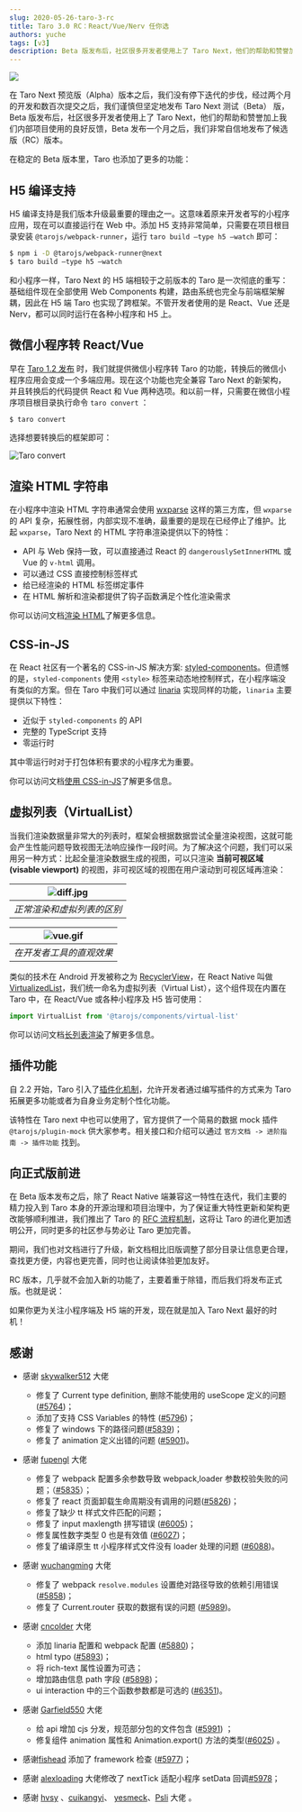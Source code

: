 ```yaml
---
slug: 2020-05-26-taro-3-rc
title: Taro 3.0 RC：React/Vue/Nerv 任你选
authors: yuche
tags: [v3]
description: Beta 版发布后，社区很多开发者使用上了 Taro Next，他们的帮助和赞誉加上我们内部项目使用的良好反馈，Beta 发布一个月之后，我们非常自信地发布了候选版（RC）版本。
---
```


![](https://img13.360buyimg.com/ling/jfs/t1/131780/5/388/2331933/5ecce529E0df55626/0514d956b8866772.png)

在 Taro Next 预览版（Alpha）版本之后，我们没有停下迭代的步伐，经过两个月的开发和数百次提交之后，我们谨慎但坚定地发布 Taro Next 测试（Beta） 版，Beta 版发布后，社区很多开发者使用上了 Taro Next，他们的帮助和赞誉加上我们内部项目使用的良好反馈，Beta 发布一个月之后，我们非常自信地发布了候选版（RC）版本。

<!--truncate-->

在稳定的 Beta 版本里，Taro 也添加了更多的功能：

## H5 编译支持

H5 编译支持是我们版本升级最重要的理由之一。这意味着原来开发者写的小程序应用，现在可以直接运行在 Web 中。添加 H5 支持非常简单，只需要在项目根目录安装 `@tarojs/webpack-runner`，运行 `taro build —type h5 —watch` 即可：

```bash
$ npm i -D @tarojs/webpack-runner@next
$ taro build —type h5 —watch
```

和小程序一样，Taro Next 的 H5 端相较于之前版本的 Taro 是一次彻底的重写：基础组件现在全部使用 Web Components 构建，路由系统也完全与前端框架解耦，因此在 H5 端 Taro 也实现了跨框架。不管开发者使用的是 React、Vue 还是 Nerv，都可以同时运行在各种小程序和 H5 上。

## 微信小程序转 React/Vue

早在 [Taro 1.2 发布](https://aotu.io/notes/2018/12/17/taro-1-2/ 'Taro 1.2 发布') 时，我们就提供微信小程序转 Taro 的功能，转换后的微信小程序应用会变成一个多端应用。现在这个功能也完全兼容 Taro Next 的新架构，并且转换后的代码提供 React 和 Vue 两种选项。和以前一样，只需要在微信小程序项目根目录执行命令 `taro convert` ：

```bash
$ taro convert
```

选择想要转换后的框架即可：

![Taro convert](https://img12.360buyimg.com/ling/jfs/t1/128590/20/3003/95813/5eccdc3bE034c85c4/1f66df49f1608b0b.png)

## 渲染 HTML 字符串

在小程序中渲染 HTML 字符串通常会使用 [wxparse](https://github.com/icindy/wxParse 'wxparse') 这样的第三方库，但 `wxparse` 的 API 复杂，拓展性弱，内部实现不准确，最重要的是现在已经停止了维护。比起 `wxparse`，Taro Next 的 HTML 字符串渲染提供以下的特性：

- API 与 Web 保持一致，可以直接通过 React 的 `dangerouslySetInnerHTML` 或 Vue 的 `v-html` 调用。
- 可以通过 CSS 直接控制标签样式
- 给已经渲染的 HTML 标签绑定事件
- 在 HTML 解析和渲染都提供了钩子函数满足个性化渲染需求

你可以访问文档[渲染 HTML](/docs/html '渲染 HTML')了解更多信息。

## CSS-in-JS

在 React 社区有一个著名的 CSS-in-JS 解决方案: [styled-components](https://github.com/styled-components/styled-components 'styled-components')。但遗憾的是，`styled-components` 使用 `<style>` 标签来动态地控制样式，在小程序端没有类似的方案。但在 Taro 中我们可以通过 [linaria](https://github.com/callstack/linaria 'linaria') 实现同样的功能，`linaria` 主要提供以下特性：

- 近似于 `styled-components` 的 API
- 完整的 TypeScript 支持
- 零运行时

其中零运行时对于打包体积有要求的小程序尤为重要。

你可以访问文档[使用 CSS-in-JS](/docs/css-in-js '使用 CSS-in-JS')了解更多信息。

## 虚拟列表（VirtualList）

当我们渲染数据量非常大的列表时，框架会根据数据尝试全量渲染视图，这就可能会产生性能问题导致视图无法响应操作一段时间。为了解决这个问题，我们可以采用另一种方式：比起全量渲染数据生成的视图，可以只渲染 **当前可视区域(visable viewport)** 的视图，非可视区域的视图在用户滚动到可视区域再渲染：

| ![diff.jpg](https://storage.jd.com/taro-resource/difference-in-scrolling.jpg) |
| :---------------------------------------------------------------------------: |
|                          _正常渲染和虚拟列表的区别_                           |

| ![vue.gif](https://storage.jd.com/taro-resource/vue.gif) |
| :------------------------------------------------------: |
|                 _在开发者工具的直观效果_                 |

类似的技术在 Android 开发被称之为 [RecyclerView](https://developer.android.com/reference/android/support/v7/widget/RecyclerView 'RecyclerView')，在 React Native 叫做 [VirtualizedList](https://reactnative.dev/docs/virtualizedlist 'VirtualizedList')，我们统一命名为虚拟列表（Virtual List），这个组件现在内置在 Taro 中，在 React/Vue 或各种小程序及 H5 皆可使用：

```js
import VirtualList from '@tarojs/components/virtual-list'
```

你可以访问文档[长列表渲染](/docs/virtual-list '长列表渲染')了解更多信息。

## 插件功能

自 2.2 开始，Taro 引入了[插件化机制](/docs/plugin/)，允许开发者通过编写插件的方式来为 Taro 拓展更多功能或者为自身业务定制个性化功能。

该特性在 Taro next 中也可以使用了，官方提供了一个简易的数据 mock 插件 `@tarojs/plugin-mock` 供大家参考。相关接口和介绍可以通过 `官方文档 -> 进阶指南 -> 插件功能` 找到。

## 向正式版前进

在 Beta 版本发布之后，除了 React Native 端兼容这一特性在迭代，我们主要的精力投入到 Taro 本身的开源治理和项目治理中，为了保证重大特性更新和架构更改能够顺利推进，我们推出了 Taro 的 [RFC 流程机制](https://github.com/NervJS/taro-rfcs 'RFC 流程机制')，这将让 Taro 的进化更加透明公开，同时更多的社区参与势必让 Taro 更加完善。

期间，我们也对文档进行了升级，新文档相比旧版调整了部分目录让信息更合理，查找更方便，内容也更完善，同时也让阅读体验更加友好。

RC 版本，几乎就不会加入新的功能了，主要着重于除错，而后我们将发布正式版。也就是说：

如果你更为关注小程序端及 H5 端的开发，现在就是加入 Taro Next 最好的时机！

## 感谢

- 感谢 [skywalker512](https://github.com/skywalker512) 大佬
  - 修复了 Current type definition, 删除不能使用的 useScope 定义的问题([#5764](https://github.com/NervJS/taro/pull/5764))；
  - 添加了支持 CSS Variables 的特性 ([#5796](https://github.com/NervJS/taro/pull/5796))；
  - 修复了 windows 下的路径问题([#5839](https://github.com/NervJS/taro/pull/5839))；
  - 修复了 animation 定义出错的问题 ([#5901](https://github.com/NervJS/taro/pull/5901))。
- 感谢 [fupengl](https://github.com/fupengl) 大佬
  - 修复了 webpack 配置多余参数导致 webpack,loader 参数校验失败的问题；（[#5835](https://github.com/NervJS/taro/pull/5835)）；
  - 修复了 react 页面卸载生命周期没有调用的问题([#5826](https://github.com/NervJS/taro/pull/5826))；
  - 修复了缺少 tt 样式文件匹配的问题；
  - 修复了 input maxlength 拼写错误 ([#6005](https://github.com/NervJS/taro/pull/6005))；
  - 修复属性数字类型 0 也是有效值 ([#6027](https://github.com/NervJS/taro/pull/6027))；
  - 修复了编译原生 tt 小程序样式文件没有 loader 处理的问题 ([#6088](https://github.com/NervJS/taro/pull/6088))。
- 感谢 [wuchangming](https://github.com/wuchangming) 大佬

  - 修复了 webpack `resolve.modules` 设置绝对路径导致的依赖引用错误 ([#5858](https://github.com/NervJS/taro/pull/5858))；
  - 修复了 Current.router 获取的数据有误的问题 ([#5989](https://github.com/NervJS/taro/pull/5889))。

- 感谢 [cncolder](https://github.com/cncolder) 大佬
  - 添加 linaria 配置和 webpack 配置 ([#5880](https://github.com/NervJS/taro/pull/5880))；
  - html typo ([#5893](https://github.com/NervJS/taro/pull/5893))；
  - 将 rich-text 属性设置为可选；
  - 增加路由信息 path 字段 ([#5898](https://github.com/NervJS/taro/pull/5898))；
  - ui interaction 中的三个函数参数都是可选的 ([#6351](https://github.com/NervJS/taro/pull/6351))。
- 感谢 [Garfield550](https://github.com/Garfield550) 大佬
  - 给 api 增加 cjs 分发，规范部分包的文件包含 ([#5991](https://github.com/NervJS/taro/pull/5991)) ；
  - 修复组件 animation 属性和 Animation.export() 方法的类型([#6025](https://github.com/NervJS/taro/pull/6025)) 。
- 感谢[fishead](https://github.com/fishead) 添加了 framework 检查 ([#5977](https://github.com/NervJS/taro/pull/5977))；
- 感谢 [alexloading](https://github.com/alexloading) 大佬修改了 nextTick 适配小程序 setData 回调[#5978](https://github.com/NervJS/taro/pull/5978)；
- 感谢 [hvsy](https://github.com/hvsy) 、[cuikangyi](https://github.com/cuikangyi)、 [yesmeck](https://github.com/yesmeck)、[Psli](https://github.com/Psli) 大佬 。
